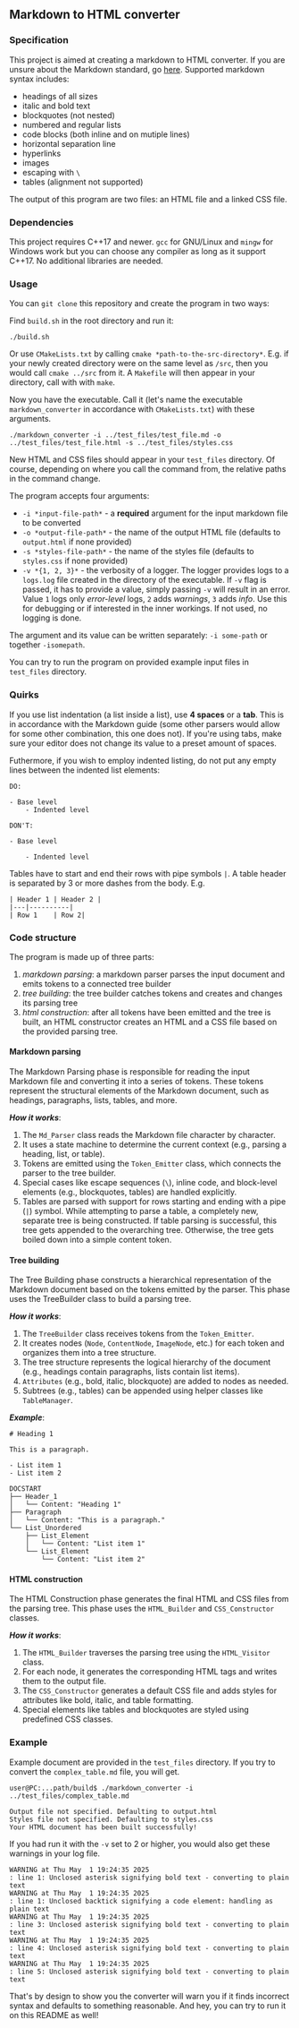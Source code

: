 ## Markdown to HTML converter

### Specification
This project is aimed at creating a markdown to HTML converter. If you are unsure
about the Markdown standard, go [here](https://www.markdownguide.org/cheat-sheet/). 
Supported markdown syntax includes:
- headings of all sizes
- italic and bold text
- blockquotes (not nested)
- numbered and regular lists
- code blocks (both inline and on mutiple lines)
- horizontal separation line
- hyperlinks
- images
- escaping with `\`
- tables (alignment not supported)

The output of this program are two files: an HTML file and a linked CSS file. 

### Dependencies

This project requires C++17 and newer. `gcc` for GNU/Linux and `mingw` for Windows work but you can choose any compiler as long as it support C++17. No additional libraries are needed.

### Usage
You can `git clone` this repository and create the program in two ways:

Find `build.sh` in the root directory and run it:
```
./build.sh
```
Or use `CMakeLists.txt` by calling `cmake *path-to-the-src-directory*`. E.g. if your newly created directory were on the same level as `/src`, then you would call `cmake ../src` from it. A `Makefile` will then appear in your directory, call with with `make`.

Now you have the executable. Call it (let's name the executable `markdown_converter` in accordance with `CMakeLists.txt`) with these arguments.

```
./markdown_converter -i ../test_files/test_file.md -o ../test_files/test_file.html -s ../test_files/styles.css
```

New HTML and CSS files should appear in your `test_files` directory. Of course, depending on where you call the 
command from, the relative paths in the command change.

The program accepts four arguments:
- `-i *input-file-path*` - a **required** argument for the input markdown file to be converted
- `-o *output-file-path*` - the name of the output HTML file (defaults to `output.html` if none provided)
- `-s *styles-file-path*` - the name of the styles file (defaults to `styles.css` if none provided)
- `-v *{1, 2, 3}*` - the verbosity of a logger. The logger provides logs to a `logs.log` file created in the directory of the executable. If `-v` flag is passed, it has to provide a value, simply passing `-v` will result in an error. Value `1` logs only *error-level* logs, `2` adds *warnings*, `3` adds *info*. Use this for debugging or if interested in the inner workings. If not used, no logging is done.

The argument and its value can be written separately: `-i some-path` or together `-isomepath`.

You can try to run the program on provided example input files in `test_files` directory.


### Quirks
If you use list indentation (a list inside a list), use **4 spaces** or a **tab**. This is in accordance with the Markdown guide (some other parsers would allow for some other combination, this one does not). If you're using tabs, make sure your
editor does not change its value to a preset amount of spaces.

Futhermore, if you wish to employ indented listing, do not put any empty lines between the indented list elements:
```
DO:

- Base level
	- Indented level

DON'T:

- Base level

	- Indented level
```

Tables have to start and end their rows with pipe symbols `|`. A table header is separated by 3 or more dashes from the body. E.g.
```
| Header 1 | Header 2 |
|---|----------|
| Row 1    | Row 2|
```

### Code structure

The program is made up of three parts:
1. *markdown parsing*: a markdown parser parses the input document and emits tokens to a connected tree builder
2. *tree building*: the tree builder catches tokens and creates and changes its parsing tree
3. *html construction*: after all tokens have been emitted and the tree is built, an HTML constructor creates an HTML
and a CSS file based on the provided parsing tree.

#### Markdown parsing
The Markdown Parsing phase is responsible for reading the input Markdown file and converting it into a series of tokens. These tokens represent the structural elements of the Markdown document, such as headings, paragraphs, lists, tables, and more.


***How it works***:

1. The `Md_Parser` class reads the Markdown file character by character.
2. It uses a state machine to determine the current context (e.g., parsing a heading, list, or table).
3. Tokens are emitted using the `Token_Emitter` class, which connects the parser to the tree builder.
4. Special cases like escape sequences (`\`), inline code, and block-level elements (e.g., blockquotes, tables) are handled explicitly.
5. Tables are parsed with support for rows starting and ending with a pipe (`|`) symbol. While attempting to parse a table, a completely new, separate tree is being constructed. If table parsing is successful, this tree gets appended to the overarching tree. Otherwise, the tree gets boiled down into a simple content token.

#### Tree building

The Tree Building phase constructs a hierarchical representation of the Markdown document based on the tokens emitted by the parser. This phase uses the TreeBuilder class to build a parsing tree.


***How it works***:

1. The `TreeBuilder` class receives tokens from the `Token_Emitter`.
2. It creates nodes (`Node`, `ContentNode`, `ImageNode`, etc.) for each token and organizes them into a tree structure.
3. The tree structure represents the logical hierarchy of the document (e.g., headings contain paragraphs, lists contain list items).
4. `Attributes` (e.g., bold, italic, blockquote) are added to nodes as needed.
5. Subtrees (e.g., tables) can be appended using helper classes like `TableManager`.

***Example***: 
```
# Heading 1

This is a paragraph.

- List item 1
- List item 2
```

```
DOCSTART
├── Header_1
│   └── Content: "Heading 1"
├── Paragraph
│   └── Content: "This is a paragraph."
└── List_Unordered
    ├── List_Element
    │   └── Content: "List item 1"
    └── List_Element
        └── Content: "List item 2"
```
#### HTML construction

The HTML Construction phase generates the final HTML and CSS files from the parsing tree. This phase uses the `HTML_Builder` and `CSS_Constructor` classes.

***How it works***:

1. The `HTML_Builder` traverses the parsing tree using the `HTML_Visitor` class.
2. For each node, it generates the corresponding HTML tags and writes them to the output file.
3. The `CSS_Constructor` generates a default CSS file and adds styles for attributes like bold, italic, and table formatting.
4. Special elements like tables and blockquotes are styled using predefined CSS classes.

### Example

Example document are provided in the `test_files` directory. If you try to convert the `complex_table.md` file, you will get.
```
user@PC:...path/build$ ./markdown_converter -i ../test_files/complex_table.md 

Output file not specified. Defaulting to output.html
Styles file not specified. Defaulting to styles.css
Your HTML document has been built successfully!
```

If you had run it with the `-v` set to 2 or higher, you would also get these warnings in your log file.

```
WARNING at Thu May  1 19:24:35 2025
: line 1: Unclosed asterisk signifying bold text - converting to plain text
WARNING at Thu May  1 19:24:35 2025
: line 1: Unclosed backtick signifying a code element: handling as plain text
WARNING at Thu May  1 19:24:35 2025
: line 3: Unclosed asterisk signifying bold text - converting to plain text
WARNING at Thu May  1 19:24:35 2025
: line 4: Unclosed asterisk signifying bold text - converting to plain text
WARNING at Thu May  1 19:24:35 2025
: line 5: Unclosed asterisk signifying bold text - converting to plain text
```
That's by design to show you the converter will warn you if it finds incorrect syntax and defaults to something reasonable. And hey, you can try to run it on this README as well!
